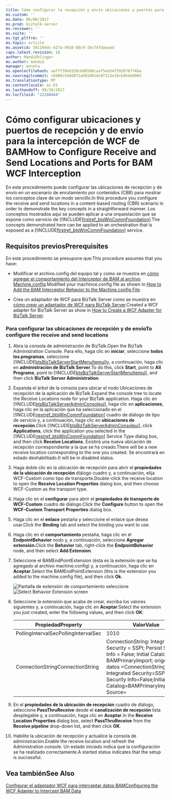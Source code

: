 ```yaml
---
title: Cómo configurar la recepción y envío ubicaciones y puertos para la intercepción de WCF de BAM | Documentos de Microsoft
ms.custom: ''
ms.date: 06/08/2017
ms.prod: biztalk-server
ms.reviewer: ''
ms.suite: ''
ms.tgt_pltfrm: ''
ms.topic: article
ms.assetid: 501194dc-427a-4910-88c9-19cf47daeaad
caps.latest.revision: 18
author: MandiOhlinger
ms.author: mandia
manager: anneta
ms.openlocfilehash: aa77f39e8320c0d6598caaf5ea547592078774ba
ms.sourcegitcommit: cb908c540d8f1a692d01dc8f313e16cb4b4e696d
ms.translationtype: MT
ms.contentlocale: es-ES
ms.lasthandoff: 09/20/2017
ms.locfileid: "22248444"
---
```

# <a name="how-to-configure-receive-and-send-locations-and-ports-for-bam-wcf-interception"></a><span data-ttu-id="ba5e0-102">Cómo configurar ubicaciones y puertos de recepción y de envío para la intercepción de WCF de BAM</span><span class="sxs-lookup"><span data-stu-id="ba5e0-102">How to Configure Receive and Send Locations and Ports for BAM WCF Interception</span></span>
<span data-ttu-id="ba5e0-103">En este procedimiento puede configurar las ubicaciones de recepción y de envío en un escenario de enrutamiento por contenidos (CBR) para mostrar los conceptos clave de un modo sencillo.</span><span class="sxs-lookup"><span data-stu-id="ba5e0-103">In this procedure you configure the receive and send locations in a content-based routing (CBR) scenario in order to demonstrate the key concepts in a straightforward manner.</span></span> <span data-ttu-id="ba5e0-104">Los conceptos mostrados aquí se pueden aplicar a una orquestación que se expone como servicio de [!INCLUDE[firstref_btsWinCommFoundation](../includes/firstref-btswincommfoundation-md.md)].</span><span class="sxs-lookup"><span data-stu-id="ba5e0-104">The concepts demonstrated here can be applied to an orchestration that is exposed as a [!INCLUDE[firstref_btsWinCommFoundation](../includes/firstref-btswincommfoundation-md.md)] service.</span></span>  
  
## <a name="prerequisites"></a><span data-ttu-id="ba5e0-105">Requisitos previos</span><span class="sxs-lookup"><span data-stu-id="ba5e0-105">Prerequisites</span></span>  
 <span data-ttu-id="ba5e0-106">En este procedimiento se presupone que:</span><span class="sxs-lookup"><span data-stu-id="ba5e0-106">This procedure assumes that you have:</span></span>  
  
-   <span data-ttu-id="ba5e0-107">Modificar el archivo.config del equipo tal y como se muestra en [cómo agregar el comportamiento del Interceptor de BAM al archivo Machine.config](../core/how-to-add-the-bam-interceptor-behavior-to-the-machine-config-file.md).</span><span class="sxs-lookup"><span data-stu-id="ba5e0-107">Modified your machince.config file as shown in [How to Add the BAM Interceptor Behavior to the Machine.config File](../core/how-to-add-the-bam-interceptor-behavior-to-the-machine-config-file.md).</span></span>  
  
-   <span data-ttu-id="ba5e0-108">Crea un adaptador de WCF para BizTalk Server como se muestra en [cómo crear un adaptador de WCF para BizTalk Server](../core/how-to-create-a-wcf-adapter-for-biztalk-server.md).</span><span class="sxs-lookup"><span data-stu-id="ba5e0-108">Created a WCF adapter for BizTalk Server as show in [How to Create a WCF Adapter for BizTalk Server](../core/how-to-create-a-wcf-adapter-for-biztalk-server.md).</span></span>  
  
### <a name="to-configure-the-receive-and-send-locations"></a><span data-ttu-id="ba5e0-109">Para configurar las ubicaciones de recepción y de envío</span><span class="sxs-lookup"><span data-stu-id="ba5e0-109">To configure the receive and send locations</span></span>  
  
1.  <span data-ttu-id="ba5e0-110">Abra la consola de administración de BizTalk.</span><span class="sxs-lookup"><span data-stu-id="ba5e0-110">Open the BizTalk Administration Console.</span></span> <span data-ttu-id="ba5e0-111">Para ello, haga clic en **iniciar**, seleccione **todos los programas**, seleccione [!INCLUDE[btsBizTalkServerStartMenuItemui](../includes/btsbiztalkserverstartmenuitemui-md.md)]y, a continuación, haga clic en **administración de BizTalk Server**.</span><span class="sxs-lookup"><span data-stu-id="ba5e0-111">To do this, click **Start**, point to **All Programs**, point to [!INCLUDE[btsBizTalkServerStartMenuItemui](../includes/btsbiztalkserverstartmenuitemui-md.md)], and then click **BizTalk Server Administration**.</span></span>  
  
2.  <span data-ttu-id="ba5e0-112">Expanda el árbol de la consola para ubicar el nodo Ubicaciones de recepción de la aplicación de BizTalk.</span><span class="sxs-lookup"><span data-stu-id="ba5e0-112">Expand the console tree to locate the Receive Locations node for your BizTalk application.</span></span> <span data-ttu-id="ba5e0-113">Haga clic en [!INCLUDE[btsBizTalkServerAdminConsoleui](../includes/btsbiztalkserveradminconsoleui-md.md)], haga clic en **aplicaciones**, haga clic en la aplicación que ha seleccionado en el [!INCLUDE[nextref_btsWinCommFoundation](../includes/nextref-btswincommfoundation-md.md)] cuadro de diálogo de tipo de servicio y, a continuación, haga clic en **ubicaciones de recepción**.</span><span class="sxs-lookup"><span data-stu-id="ba5e0-113">Click [!INCLUDE[btsBizTalkServerAdminConsoleui](../includes/btsbiztalkserveradminconsoleui-md.md)], click **Applications**, click the application you selected in the [!INCLUDE[nextref_btsWinCommFoundation](../includes/nextref-btswincommfoundation-md.md)] Service Type dialog box, and then click **Receive Locations**.</span></span> <span data-ttu-id="ba5e0-114">Existirá una nueva ubicación de recepción correspondiente a la que se ha creado.</span><span class="sxs-lookup"><span data-stu-id="ba5e0-114">There will be a new receive location corresponding to the one you created.</span></span> <span data-ttu-id="ba5e0-115">Se encontrará en estado deshabilitado.</span><span class="sxs-lookup"><span data-stu-id="ba5e0-115">It will be in disabled status.</span></span>  
  
3.  <span data-ttu-id="ba5e0-116">Haga doble clic en la ubicación de recepción para abrir el **propiedades de la ubicación de recepción** diálogo cuadro y, a continuación, elija WCF-Custom como tipo de transporte.</span><span class="sxs-lookup"><span data-stu-id="ba5e0-116">Double-click the receive location to open the **Receive Location Properties** dialog box, and then choose WCF-Custom as the transport type.</span></span>  
  
4.  <span data-ttu-id="ba5e0-117">Haga clic en el **configurar** para abrir el **propiedades de transporte de WCF-Custom** cuadro de diálogo.</span><span class="sxs-lookup"><span data-stu-id="ba5e0-117">Click the **Configure** button to open the **WCF-Custom Transport Properties** dialog box.</span></span>  
  
5.  <span data-ttu-id="ba5e0-118">Haga clic en el **enlace** pestaña y seleccione el enlace que desea usar.</span><span class="sxs-lookup"><span data-stu-id="ba5e0-118">Click the **Binding** tab and select the binding you want to use.</span></span>  
  
6.  <span data-ttu-id="ba5e0-119">Haga clic en el **comportamiento** pestaña, haga clic en el **EndpointBehavior** nodo y, a continuación, seleccione **Agregar extensión**.</span><span class="sxs-lookup"><span data-stu-id="ba5e0-119">Click the **Behavior** tab, right-click the **EndpointBehavior** node, and then select **Add Extension**.</span></span>  
  
7.  <span data-ttu-id="ba5e0-120">Seleccione el BAMEndPointExtension (ésta es la extensión que se ha agregado al archivo machine.config) y, a continuación, haga clic en **Aceptar**.</span><span class="sxs-lookup"><span data-stu-id="ba5e0-120">Select the BAMEndPointExtension (this is the extension you added to the machine.config file), and then click **Ok**.</span></span>  
  
     <span data-ttu-id="ba5e0-121">![Pantalla de extensión de comportamiento seleccione](../core/media/fe830d29-504e-465a-9316-b3f0db2dbc24.gif "fe830d29-504e-465a-9316-b3f0db2dbc24")</span><span class="sxs-lookup"><span data-stu-id="ba5e0-121">![Select Behavior Extension screen](../core/media/fe830d29-504e-465a-9316-b3f0db2dbc24.gif "fe830d29-504e-465a-9316-b3f0db2dbc24")</span></span>  
  
8.  <span data-ttu-id="ba5e0-122">Seleccione la extensión que acaba de crear, escriba los valores siguientes y, a continuación, haga clic en **Aceptar**:</span><span class="sxs-lookup"><span data-stu-id="ba5e0-122">Select the extension you just created, enter the following values, and then click **OK**:</span></span>  
  
    |<span data-ttu-id="ba5e0-123">Propiedad</span><span class="sxs-lookup"><span data-stu-id="ba5e0-123">Property</span></span>|<span data-ttu-id="ba5e0-124">Valor</span><span class="sxs-lookup"><span data-stu-id="ba5e0-124">Value</span></span>|  
    |--------------|-----------|  
    |<span data-ttu-id="ba5e0-125">PollingIntervalSec</span><span class="sxs-lookup"><span data-stu-id="ba5e0-125">PollingIntervalSec</span></span>|<span data-ttu-id="ba5e0-126">10</span><span class="sxs-lookup"><span data-stu-id="ba5e0-126">10</span></span>|  
    |<span data-ttu-id="ba5e0-127">ConnectionString</span><span class="sxs-lookup"><span data-stu-id="ba5e0-127">ConnectionString</span></span>|<span data-ttu-id="ba5e0-128">ConnectionString: Integrated Security = SSPI; Persist Security Info = False; Initial Catalog = BAMPrimaryImport; origen de datos =</span><span class="sxs-lookup"><span data-stu-id="ba5e0-128">ConnectionString: Integrated Security=SSPI;Persist Security Info=False;Initial Catalog=BAMPrimaryImport;Data Source=</span></span>|  
  
9. <span data-ttu-id="ba5e0-129">En el **propiedades de la ubicación de recepción** cuadro de diálogo, seleccione **PassThruReceive** desde el **canalización de recepción** lista desplegable y, a continuación, haga clic en **Aceptar**.</span><span class="sxs-lookup"><span data-stu-id="ba5e0-129">In the **Receive Location Properties** dialog box, select **PassThruReceive** from the **Receive pipeline** drop-down list, and then click **OK**.</span></span>  
  
10. <span data-ttu-id="ba5e0-130">Habilite la ubicación de recepción y actualice la consola de administración.</span><span class="sxs-lookup"><span data-stu-id="ba5e0-130">Enable the receive location and refresh the Administration console.</span></span> <span data-ttu-id="ba5e0-131">Un estado iniciado indica que la configuración se ha realizado correctamente.</span><span class="sxs-lookup"><span data-stu-id="ba5e0-131">A started status indicates that the setup is successful.</span></span>  
  
## <a name="see-also"></a><span data-ttu-id="ba5e0-132">Vea también</span><span class="sxs-lookup"><span data-stu-id="ba5e0-132">See Also</span></span>  
 [<span data-ttu-id="ba5e0-133">Configurar el adaptador WCF para interceptar datos BAM</span><span class="sxs-lookup"><span data-stu-id="ba5e0-133">Configuring the WCF Adapter to Intercept BAM Data</span></span>](../core/configuring-the-wcf-adapter-to-intercept-bam-data.md)